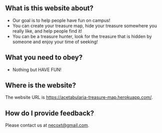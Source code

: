 ## What is this website about?

- Our goal is to help people have fun on campus!
- You can create your treasure map, hide your treasure somewhere you really like, and help people find it!
- You can be a treasure hunter, look for the treasure that is hidden by someone and enjoy your time of seeking!

## What you need to obey?

- Nothing but HAVE FUN!

## Where is the website?

The website URL is https://acetabularia-treasure-map.herokuapp.com/.

## How do I provide feedback?

Please contact us at necoxt@gmail.com.
